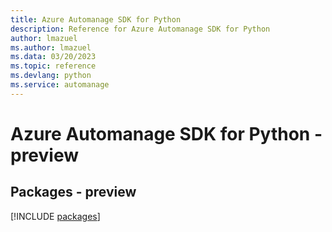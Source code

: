 ```yaml
---
title: Azure Automanage SDK for Python
description: Reference for Azure Automanage SDK for Python
author: lmazuel
ms.author: lmazuel
ms.data: 03/20/2023
ms.topic: reference
ms.devlang: python
ms.service: automanage
---
```

# Azure Automanage SDK for Python - preview
## Packages - preview
[!INCLUDE [packages](automanage-index.md)]